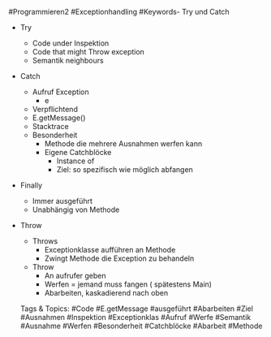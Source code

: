  #Programmieren2 #Exceptionhandling #Keywords- Try und Catch
  - Try
    - Code under Inspektion
    - Code that might Throw exception
    - Semantik neighbours
  - Catch
    - Aufruf Exception
      - e
    - Verpflichtend
    - E.getMessage()
    - Stacktrace
    - Besonderheit
      - Methode die mehrere Ausnahmen werfen kann
      - Eigene Catchblöcke
        - Instance of
        - Ziel:
so spezifisch wie möglich abfangen
  - Finally
    - Immer ausgeführt
    - Unabhängig von Methode
- Throw
  - Throws
    - Exceptionklasse aufführen an Methode
    - Zwingt Methode die Exception zu behandeln
  - Throw
    - An aufrufer geben
    - Werfen = jemand muss fangen ( spätestens Main) 
    - Abarbeiten, kaskadierend nach oben

   Tags & Topics:
   #Code
   #E.getMessage
   #ausgeführt
   #Abarbeiten
   #Ziel
   #Ausnahmen
   #Inspektion
   #Exceptionklas
   #Aufruf
   #Werfe
   #Semantik
   #Ausnahme
   #Werfen
   #Besonderheit
   #Catchblöcke
   #Abarbeit
   #Methode